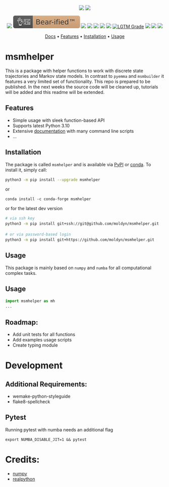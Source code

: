 <div align="center">
  <img class="darkmode" style="width: 400px;" src="https://github.com/moldyn/msmhelper/blob/main/docs/logo_large_dark.svg?raw=true#gh-dark-mode-only" />
  <img class="lightmode" style="width: 400px;" src="https://github.com/moldyn/msmhelper/blob/main/docs/logo_large_light.svg?raw=true#gh-light-mode-only" />

  <p>
    <a href="https://github.com/wemake-services/wemake-python-styleguide" alt="wemake-python-styleguide">
        <img src="https://img.shields.io/badge/style-wemake-000000.svg" /></a>
    <a href="https://beartype.rtfd.io" alt="bear-ified">
        <img src="https://raw.githubusercontent.com/beartype/beartype-assets/main/badge/bear-ified.svg" /></a>
    <a href="https://pypi.org/project/msmhelper" alt="PyPI">
        <img src="https://img.shields.io/pypi/v/msmhelper" /></a>
    <a href="https://anaconda.org/conda-forge/msmhelper" alt="conda version">
	<img src="https://img.shields.io/conda/vn/conda-forge/msmhelper" /></a>
    <a href="https://pepy.tech/project/msmhelper" alt="Downloads">
        <img src="https://pepy.tech/badge/msmhelper" /></a>
    <a href="https://github.com/moldyn/msmhelper/actions/workflows/pytest.yml" alt="GitHub Workflow Status">
        <img src="https://img.shields.io/github/workflow/status/moldyn/msmhelper/Pytest%20with%20Codecov"></a>
    <a href="https://codecov.io/gh/moldyn/msmhelper" alt="Code coverage">
        <img src="https://codecov.io/gh/moldyn/msmhelper/branch/main/graph/badge.svg?token=Ce2eW5JICI" /></a>
    <a href="https://lgtm.com/projects/g/moldyn/msmhelper" alt="LGTM">
	<img src="https://img.shields.io/lgtm/grade/python/github/moldyn/msmhelper" alt="LGTM Grade" /></a>
    <a href="https://img.shields.io/pypi/pyversions/msmhelper" alt="PyPI - Python Version">
        <img src="https://img.shields.io/pypi/pyversions/msmhelper" /></a>
    <a href="https://moldyn.github.io/msmhelper" alt="Docs">
        <img src="https://img.shields.io/badge/pdoc3-Documentation-brightgreen" /></a>
    <a href="https://github.com/moldyn/MoSAIC/blob/main/LICENSE" alt="License">
        <img src="https://img.shields.io/github/license/moldyn/msmhelper" /></a>
  </p>

  <p>
    <a href="https://moldyn.github.io/msmhelper">Docs</a> •
    <a href="#features">Features</a> •
    <a href="#installation">Installation</a> •
    <a href="#usage">Usage</a>
  </p>
</div>

# msmhelper

This is a package with helper functions to work with discrete state trajectories and Markov state models. In contrast to `pyemma` and `msmbuilder` it features a very limited set of functionality.
This repo is prepared to be published. In the next weeks the source code will be cleaned up, tutorials will be added and this readme will be extended.

## Features
- Simple usage with sleek function-based API
- Supports latest Python 3.10
- Extensive [documentation](https://moldyn.github.io/msmhelper) with
  many command line scripts
- ...


## Installation
The package is called `msmhelper` and is available via
[PyPI](https://pypi.org/project/msmhelper) or
[conda](https://anaconda.org/conda-forge/msmhelper). To install it,
simply call:
```bash
python3 -m pip install --upgrade msmhelper
```
or
```
conda install -c conda-forge msmhelper
```

or for the latest dev version
```bash
# via ssh key
python3 -m pip install git+ssh://git@github.com/moldyn/msmhelper.git

# or via password-based login
python3 -m pip install git+https://github.com/moldyn/msmhelper.git
```


## Usage
This package is mainly based on `numpy` and `numba` for all computational complex tasks.
## Usage
```python
import msmhelper as mh
...
```

## Roadmap:
- Add unit tests for all functions
- Add examples usage scripts
- Create typing module

# Development
## Additional Requirements:
- wemake-python-styleguide
- flake8-spellcheck

## Pytest
Running pytest with numba needs an additional flag
```
export NUMBA_DISABLE_JIT=1 && pytest
```

# Credits:
- [numpy](https://docs.scipy.org/doc/numpy)
- [realpython](https://realpython.com/)
